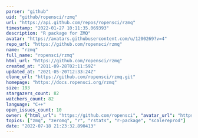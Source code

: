 ```yaml
---
parser: "github"
uid: "github/ropensci/rzmq"
url: "https://api.github.com/repos/ropensci/rzmq"
timestamp: "2022-01-27 10:11:35.069393"
description: "R package for ZMQ"
avatar: "https://avatars.githubusercontent.com/u/1200269?v=4"
repo_url: "https://github.com/ropensci/rzmq"
name: "rzmq"
full_name: "ropensci/rzmq"
html_url: "https://github.com/ropensci/rzmq"
created_at: "2011-09-28T02:11:59Z"
updated_at: "2021-05-20T12:33:24Z"
clone_url: "https://github.com/ropensci/rzmq.git"
homepage: "https://docs.ropensci.org/rzmq"
size: 193
stargazers_count: 82
watchers_count: 82
language: "C++"
open_issues_count: 10
owner: {"html_url": "https://github.com/ropensci", "avatar_url": "https://avatars.githubusercontent.com/u/1200269?v=4", "login": "ropensci", "type": "Organization"}
topics: ["zmq", "zeromq", "r", "rstats", "r-package", "scalereprod"]
date: "2022-07-18 21:23:32.890413"
---
```

